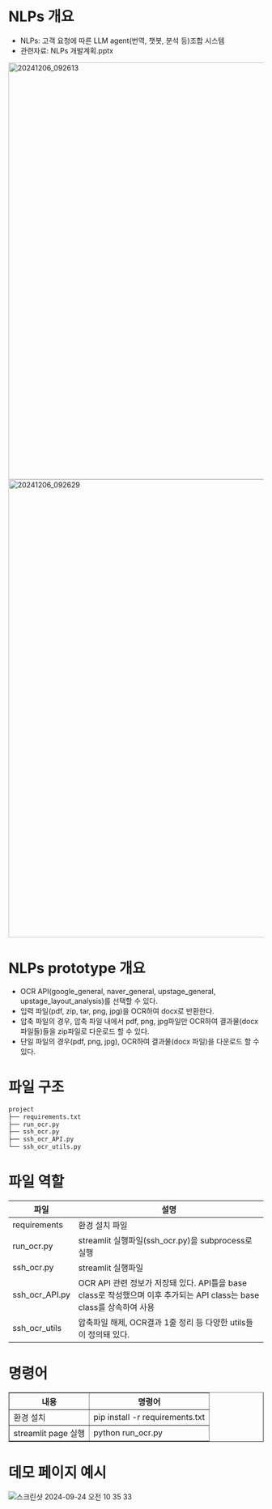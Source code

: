 # NLPs 개요

- NLPs: 고객 요청에 따른 LLM agent(번역, 챗봇, 분석 등)조합 시스템
- 관련자료: NLPs 개발계획.pptx


<img width="824" alt="20241206_092613" src="https://github.com/user-attachments/assets/f797a105-2f4e-4d4b-bcfb-c737414a7dba">

<img width="905" alt="20241206_092629" src="https://github.com/user-attachments/assets/56a98e51-da5b-4b85-9a9b-dafc8fde6155">


# NLPs prototype 개요

- OCR API(google_general, naver_general, upstage_general, upstage_layout_analysis)를 선택할 수 있다.
- 입력 파일(pdf, zip, tar, png, jpg)을 OCR하여 docx로 반환한다.
- 압축 파일의 경우, 압축 파일 내에서 pdf, png, jpg파일만 OCR하여 결과물(docx 파일들)들을 zip파일로 다운로드 할 수 있다.
- 단일 파일의 경우(pdf, png, jpg), OCR하여 결과물(docx 파일)을 다운로드 할 수 있다.

# 파일 구조
```sh
project
├── requirements.txt
├── run_ocr.py
├── ssh_ocr.py
├── ssh_ocr_API.py
└── ssh_ocr_utils.py
```

# 파일 역할
| 파일 | 설명 |
|------|--------|
|requirements|환경 설치 파일|
|run_ocr.py|streamlit 실행파일(ssh_ocr.py)을 subprocess로 실행|
|ssh_ocr.py|streamlit 실행파일|
|ssh_ocr_API.py|OCR API 관련 정보가 저장돼 있다. API틀을 base class로 작성했으며 이후 추가되는 API class는 base class를 상속하여 사용|
|ssh_ocr_utils|압축파일 해제, OCR결과 1줄 정리 등 다양한 utils들이 정의돼 있다.|

# 명령어

<table border="1">
  <tr>
    <th>내용</th>
    <th>명령어</th>
  </tr>
  <tr>
    <td>환경 설치</td>
    <td>pip install -r requirements.txt</td>
  </tr>
  <tr>
    <td>streamlit page 실행</td>
    <td>python run_ocr.py</td>
  </tr>
</table>

# 데모 페이지 예시

![스크린샷 2024-09-24 오전 10 35 33](https://github.com/user-attachments/assets/b04c5e55-ace7-4d71-b69c-48aec2e9ceb3)
